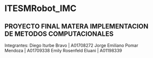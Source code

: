 # ITESMRobot_IMC
## PROYECTO FINAL MATERA IMPLEMENTACION DE METODOS COMPUTACIONALES 

Integrantes: 
Diego Iturbe Bravo | A01708272
Jorge Emiliano Pomar Mendoza | A01709338
Emily Rosenfeld Eluani | A01198339

